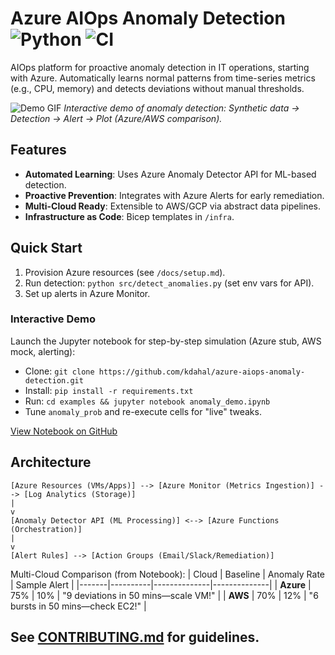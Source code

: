 # Azure AIOps Anomaly Detection ![Python](https://img.shields.io/badge/python-3.9%2B-blue) ![CI](https://github.com/kdahal/azure-aiops-anomaly-detection/workflows/CI%20Pipeline/badge.svg)

AIOps platform for proactive anomaly detection in IT operations, starting with Azure. Automatically learns normal patterns from time-series metrics (e.g., CPU, memory) and detects deviations without manual thresholds.

![Demo GIF](anomaly_demo.gif)
*Interactive demo of anomaly detection: Synthetic data → Detection → Alert → Plot (Azure/AWS comparison).*

## Features
- **Automated Learning**: Uses Azure Anomaly Detector API for ML-based detection.
- **Proactive Prevention**: Integrates with Azure Alerts for early remediation.
- **Multi-Cloud Ready**: Extensible to AWS/GCP via abstract data pipelines.
- **Infrastructure as Code**: Bicep templates in `/infra`.

## Quick Start
1. Provision Azure resources (see `/docs/setup.md`).
2. Run detection: `python src/detect_anomalies.py` (set env vars for API).
3. Set up alerts in Azure Monitor.

### Interactive Demo
Launch the Jupyter notebook for step-by-step simulation (Azure stub, AWS mock, alerting):
- Clone: `git clone https://github.com/kdahal/azure-aiops-anomaly-detection.git`
- Install: `pip install -r requirements.txt`
- Run: `cd examples && jupyter notebook anomaly_demo.ipynb`
- Tune `anomaly_prob` and re-execute cells for "live" tweaks.

[View Notebook on GitHub](examples/anomaly_demo.ipynb)

## Architecture
```
[Azure Resources (VMs/Apps)] --> [Azure Monitor (Metrics Ingestion)] --> [Log Analytics (Storage)]
|
v
[Anomaly Detector API (ML Processing)] <--> [Azure Functions (Orchestration)]
|
v
[Alert Rules] --> [Action Groups (Email/Slack/Remediation)]

```
Multi-Cloud Comparison (from Notebook):
| Cloud | Baseline | Anomaly Rate | Sample Alert |
|-------|----------|--------------|--------------|
| **Azure** | 75% | 10% | "9 deviations in 50 mins—scale VM!" |
| **AWS** | 70% | 12% | "6 bursts in 50 mins—check EC2!" |

## See [CONTRIBUTING.md](CONTRIBUTING.md) for guidelines.